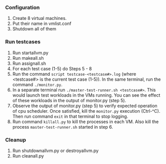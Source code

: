 ### Configuration

1. Create 8 virtual machines.
2. Put their name in vmlist.conf
3. Shutdown all of them

### Run testcases

1. Run startallvm.py
2. Run makeall.sh
3. Run assignall.sh
4. For each test case (1-5) do Steps 5 - 8
5. Run the command `script testcase-<testcase#>.log` (where <testcase#> is the current test case (1-5)). In the same terminal, run the command `./monitor.py`.
6. In a separate terminal run `./master-test-runner.sh <testcase#>`. This would launch test workloads in the VMs running. You can see the effect of these workloads in the output of monitor.py (step 5).
7. Observe the output of monitor.py (step 5) to verify expected operation of cpu scheduler. Once satisfied, kill the `monitor.py` execution (Ctrl-^C). Then run command `exit` in that terminal to stop logging.
8. Run command `killall.py` to kill the processes in each VM. Also kill the process `master-test-runner.sh` started in step 6.

### Cleanup
1. Run shutdownallvm.py or destroyallvm.py 
2. Run cleanall.py
